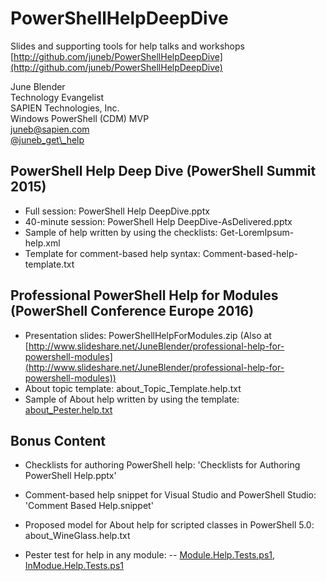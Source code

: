 # PowerShellHelpDeepDive
Slides and supporting tools for help talks and workshops<br>
[http://github.com/juneb/PowerShellHelpDeepDive](http://github.com/juneb/PowerShellHelpDeepDive)

June Blender<br>
Technology Evangelist<br>
SAPIEN Technologies, Inc.<br>
Windows PowerShell (CDM) MVP<br>
juneb@sapien.com<br>
[@juneb\_get\\_help](http://www.twitter.com/juneb_get_help)



## PowerShell Help Deep Dive (PowerShell Summit 2015)
- Full session: PowerShell Help DeepDive.pptx  
- 40-minute session: PowerShell Help DeepDive-AsDelivered.pptx  
- Sample of help written by using the checklists: Get-LoremIpsum-help.xml
- Template for comment-based help syntax: Comment-based-help-template.txt

## Professional PowerShell Help for Modules (PowerShell Conference Europe 2016)
- Presentation slides: PowerShellHelpForModules.zip
(Also at [http://www.slideshare.net/JuneBlender/professional-help-for-powershell-modules](http://www.slideshare.net/JuneBlender/professional-help-for-powershell-modules))
- About topic template: about\_Topic\_Template.help.txt
- Sample of About help written by using the template: [about_Pester.help.txt](https://github.com/pester/Pester/blob/master/en-US/about_Pester.help.txt) 


## Bonus Content
- Checklists for authoring PowerShell help: 'Checklists for Authoring PowerShell Help.pptx'
- Comment-based help snippet for Visual Studio and PowerShell Studio: 'Comment Based Help.snippet'
- Proposed model for About help for scripted classes in PowerShell 5.0: about_WineGlass.help.txt

- Pester test for help in any module: 
-- [Module.Help.Tests.ps1](https://github.com/juneb/PesterTDD/blob/master/Module.Help.Tests.ps1), [InModue.Help.Tests.ps1](https://github.com/juneb/PesterTDD/blob/master/InModule.Help.Tests.ps1)